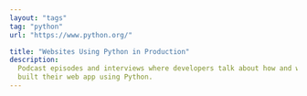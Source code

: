```yaml
---
layout: "tags"
tag: "python"
url: "https://www.python.org/"

title: "Websites Using Python in Production"
description:
  Podcast episodes and interviews where developers talk about how and why they
  built their web app using Python.
---
```

